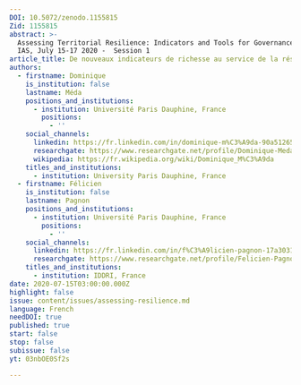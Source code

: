 ```yaml
---
DOI: 10.5072/zenodo.1155815
Zid: 1155815
abstract: >-
  Assessing Territorial Resilience: Indicators and Tools for Governance, Paris
  IAS, July 15-17 2020 -  Session 1
article_title: De nouveaux indicateurs de richesse au service de la résilience de la société
authors:
  - firstname: Dominique
    is_institution: false
    lastname: Méda
    positions_and_institutions:
      - institution: Université Paris Dauphine, France
        positions:
          - ''
    social_channels:
      linkedin: https://fr.linkedin.com/in/dominique-m%C3%A9da-90a51265
      researchgate: https://www.researchgate.net/profile/Dominique-Meda
      wikipedia: https://fr.wikipedia.org/wiki/Dominique_M%C3%A9da
    titles_and_institutions:
      - institution: University Paris Dauphine, France
  - firstname: Félicien
    is_institution: false
    lastname: Pagnon
    positions_and_institutions:
      - institution: Université Paris Dauphine, France
        positions:
          - ''
    social_channels:
      linkedin: https://fr.linkedin.com/in/f%C3%A9licien-pagnon-17a303146
      researchgate: https://www.researchgate.net/profile/Felicien-Pagnon-2
    titles_and_institutions:
      - institution: IDDRI, France
date: 2020-07-15T03:00:00.000Z
highlight: false
issue: content/issues/assessing-resilience.md
language: French
needDOI: true
published: true
start: false
stop: false
subissue: false
yt: 03nbOE0Sf2s

---
```


<Youtube yt="03nbOE0Sf2s" caption="De nouveaux indicateurs de richesse au service de la résilience de la société" start="false" stop="false"></Youtube>